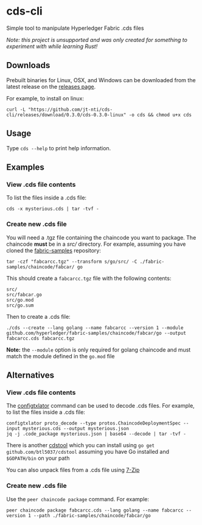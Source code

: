 # cds-cli

Simple tool to manipulate Hyperledger Fabric .cds files

*Note: this project is unsupported and was only created for something to experiment with while learning Rust!*

## Downloads

Prebuilt binaries for Linux, OSX, and Windows can be downloaded from the latest release on the [releases page](https://github.com/jt-nti/cds-cli/releases).

For example, to install on linux:

```
curl -L "https://github.com/jt-nti/cds-cli/releases/download/0.3.0/cds-0.3.0-linux" -o cds && chmod u+x cds
```

## Usage

Type `cds --help` to print help information.

## Examples

### View .cds file contents

To list the files inside a .cds file:

```
cds -x mysterious.cds | tar -tvf -
```

### Create new .cds file

You will need a .tgz file containing the chaincode you want to package.
The chaincode **must** be in a _src/_ directory.
For example, assuming you have cloned the [fabric-samples](https://github.com/hyperledger/fabric-samples) repository:

```
tar -czf "fabcarcc.tgz" --transform s/go/src/ -C ./fabric-samples/chaincode/fabcar/ go
```

This should create a `fabcarcc.tgz` file with the following contents:

```
src/
src/fabcar.go
src/go.mod
src/go.sum
```

Then to create a .cds file:

```
./cds --create --lang golang --name fabcarcc --version 1 --module github.com/hyperledger/fabric-samples/chaincode/fabcar/go --output fabcarcc.cds fabcarcc.tgz
```

**Note:** the `--module` option is only required for golang chaincode and must match the module defined in the `go.mod` file

## Alternatives

### View .cds file contents

The [configtxlator](https://hyperledger-fabric.readthedocs.io/en/release-2.0/commands/configtxlator.html) command can be used to decode .cds files. For example, to list the files inside a .cds file:

```
configtxlator proto_decode --type protos.ChaincodeDeploymentSpec --input mysterious.cds --output mysterious.json
jq -j .code_package mysterious.json | base64 --decode | tar -tvf -
```

There is another [cdstool](https://github.com/btl5037/cdstool) which you can install using `go get github.com/btl5037/cdstool` assuming you have Go installed and `$GOPATH/bin` on your path

You can also unpack files from a .cds file using [7-Zip](https://www.7-zip.org)

### Create new .cds file

Use the `peer chaincode package` command. For example:

```
peer chaincode package fabcarcc.cds --lang golang --name fabcarcc --version 1 --path ./fabric-samples/chaincode/fabcar/go
```
